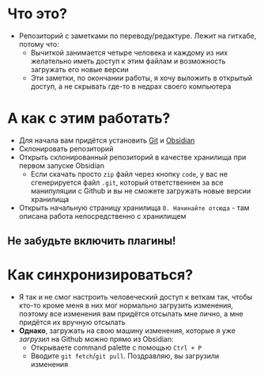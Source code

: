 # Что это?

- Репозиторий с заметками по переводу/редактуре. Лежит на гитхабе, потому что:
	- Вычиткой занимается четыре человека и каждому из них желательно иметь доступ к этим файлам и возможность загружать его новые версии
	- Эти заметки, по окончании работы, я хочу выложить в открытый доступ, а не скрывать где-то в недрах своего компьютера


# А как с этим работать?

- Для начала вам придётся установить [Git](https://git-scm.com) и [Obsidian](https://obsidian.md/)
- Склонировать репозиторий
- Открыть склонированный репозиторий в качестве хранилища при первом запуске Obsidian
	- Если скачать просто `zip` файл через кнопку `code`, у вас не сгенерируется файл `.git`, который ответственнен за все манипуляции с Github и вы не сможете загружать новые версии хранилища
- Открыть начальную страницу хранилища `0. Начинайте отсюда` - там описана работа непосредственно с хранилищем

## Не забудьте включить плагины!

# Как синхронизироваться?

- Я так и не смог настроить человеческий доступ к веткам так, чтобы кто-то кроме меня в них мог нормально загрузить изменения, поэтому все изменения вам придётся отсылать мне лично, а мне придётся их вручную отсылать
- **Однако**, загружать на свою машину изменения, которые я уже *загрузил* на Github можно прямо из Obsidian:
	- Открываете command palette с помощью `Ctrl + P`
	- Вводите `git fetch`/`git pull`. Поздравляю, вы загрузили изменения
